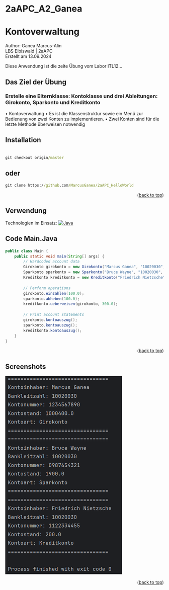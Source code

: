# 2aAPC_A2_Ganea
<a name="readme-top"></a>
# Kontoverwaltung
Author: Ganea Marcus-Alin <br>
LBS Eibiswald | 2aAPC <br>
Erstellt am 13.09.2024

Diese Anwendung ist die zeite Übung vom Labor ITL12...<br>

## Das Ziel der Übung
### Erstelle eine Elternklasse: Kontoklasse und drei Ableitungen: Girokonto, Sparkonto und Kreditkonto

•	Kontoverwaltung 
•	Es ist die Klassenstruktur sowie ein Menü zur Bedienung von zwei Konten zu implementieren.
•	Zwei Konten sind für die letzte Methode überweisen notwendig


## Installation

```cmd

git checkout origin/master
```
## oder
```cmd
git clone https://github.com/MarcusGanea/2aAPC_HelloWorld

```
<p align="right">(<a href="#readme-top">back to top</a>)</p>

## Verwendung
Technologien im Einsatz:
[![Java][java.com]][java-url]

## Code Main.Java
```java
public class Main {
    public static void main(String[] args) {
        // Hardcoded account data
        Girokonto girokonto = new Girokonto("Marcus Ganea", "10020030", "1234567890", 500.0, 10.0, 1000000.0);
        Sparkonto sparkonto = new Sparkonto("Bruce Wayne", "10020030", "0987654321", 2000.0, 5.0);
        Kreditkonto kreditkonto = new Kreditkonto("Friedrich Nietzsche", "10020030", "1122334455", 3000.0, 500.0, 10.0);

        // Perform operations
        girokonto.einzahlen(100.0);
        sparkonto.abheben(100.0);
        kreditkonto.ueberweisen(girokonto, 300.0);

        // Print account statements
        girokonto.kontoauszug();
        sparkonto.kontoauszug();
        kreditkonto.kontoauszug();
    }
}

```
<p align="right">(<a href="#readme-top">back to top</a>)</p>

## Screenshots

![Screen Shot](A2_Kontoverwaltung/Screen1.png)

<p align="right">(<a href="#readme-top">back to top</a>)</p>


<!-- MARKDOWN LINKS & IMAGES -->
<!-- https://www.markdownguide.org/basic-syntax/#reference-style-links -->
[java.com]: https://img.shields.io/badge/Java-ED8B00?style=for-the-badge&logo=openjdk&logoColor=white
[java-url]: https://www.java.com/de/
[product-screenshot]: Screen.png
